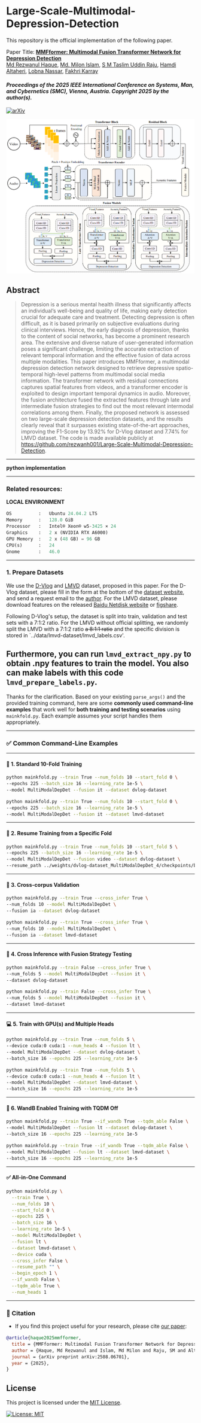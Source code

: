 # Large-Scale-Multimodal-Depression-Detection

This repository is the official implementation of the following paper.

Paper Title: **[MMFformer: Multimodal Fusion Transformer Network for Depression Detection](https://arxiv.org/abs/2508.06701)**
<br/>
[Md Rezwanul Haque](https://scholar.google.com/citations?user=HaI-oFUAAAAJ&hl=en), [Md. Milon Islam](https://scholar.google.com/citations?user=ABC_LOAAAAAJ&hl=en), [S M Taslim Uddin Raju](https://scholar.google.com/citations?user=ToadRS8AAAAJ&hl=en), [Hamdi Altaheri](https://scholar.google.com/citations?user=UkfsK6EAAAAJ&hl=en), [Lobna Nassar](https://scholar.google.com/citations?user=3vcIuocAAAAJ&hl=en), [Fakhri Karray](https://uwaterloo.ca/scholar/karray)
<br/>

#### ***Proceedings of the 2025 IEEE International Conference on Systems, Man, and Cybernetics (SMC), Vienna, Austria. Copyright 2025 by the author(s).***

[![arXiv](https://img.shields.io/badge/arXiv-2508.06701-b31b1b)](https://arxiv.org/abs/2508.06701)


![](assets/mff_arch.png)


## Abstract
> Depression is a serious mental health illness that significantly affects an individual’s well-being and quality of life, making early detection crucial for adequate care and treatment. Detecting depression is often difficult, as it is based primarily on subjective evaluations during clinical interviews. Hence, the early diagnosis of depression, thanks to the content of social networks, has become a prominent research area. The extensive and diverse nature of user-generated information poses a significant challenge, limiting the accurate extraction of relevant temporal information and the effective fusion of data across multiple modalities. This paper introduces MMFformer, a multimodal depression detection network designed to retrieve depressive spatio-temporal high-level patterns from multimodal social media information. The transformer network with residual connections captures spatial features from videos, and a transformer encoder is exploited to design important temporal dynamics in audio. Moreover, the fusion architecture fused the extracted features through late and intermediate fusion strategies to find out the most relevant intermodal correlations among them. Finally, the proposed network is assessed on two large-scale depression detection datasets, and the results clearly reveal that it surpasses existing state-of-the-art approaches, improving the F1-Score by 13.92% for D-Vlog dataset and 7.74% for LMVD dataset. The code is made available publicly at https://github.com/rezwanh001/Large-Scale-Multimodal-Depression-Detection.

----

**python implementation**

<!-- ```python
Version :   0.0.1  
Author  :   Md Rezwanul Haque
Email   :   rezwan@uwaterloo.ca 
``` -->
---
### **Related resources**:

**LOCAL ENVIRONMENT**  
```python
OS          :   Ubuntu 24.04.2 LTS       
Memory      :   128.0 GiB
Processor   :   Intel® Xeon® w5-3425 × 24
Graphics    :   2 x (NVIDIA RTX A6000)
GPU Memory  :   2 x (48 GB) = 96 GB
CPU(s)      :   24
Gnome       :   46.0 
```
---

### 1. Prepare Datasets

We use the [D-Vlog](https://doi.org/10.1609/aaai.v36i11.21483) and [LMVD](https://arxiv.org/abs/2407.00024) dataset, proposed in this paper. For the D-Vlog dataset, please fill in the form at the bottom of the [dataset website](https://sites.google.com/view/jeewoo-yoon/dataset), and send a request email to the [author](mailto:yoonjeewoo@gmail.com). For the LMVD dataset, please download features on the released [Baidu Netdisk website](https://pan.baidu.com/s/1gviwLfbFcRSaARP5oT9yZQ?pwd=tvwa) or [figshare](https://figshare.com/articles/dataset/LMVD/25698351). 

Following D-Vlog's setup, the dataset is split into train, validation and test sets with a 7:1:2 ratio. For the LMVD without official splitting, we randomly split the LMVD with a 7:1:2 ratio ~~a 8:1:1 ratio~~ and the specific division is stored in `../data/lmvd-dataset/lmvd_labels.csv'. 

Furthermore, you can run ``lmvd_extract_npy.py`` to obtain .npy features to train the model. You also can make labels with this code ``lmvd_prepare_labels.py``.
---

Thanks for the clarification. Based on your existing `parse_args()` and the provided training command, here are some **commonly used command-line examples** that work well for **both training and testing scenarios** using `mainkfold.py`. Each example assumes your script handles them appropriately.

---

### ✅ Common Command-Line Examples

---

#### 🔁 **1. Standard 10-Fold Training**

```bash
python mainkfold.py --train True --num_folds 10 --start_fold 0 \
--epochs 225 --batch_size 16 --learning_rate 1e-5 \
--model MultiModalDepDet --fusion it --dataset dvlog-dataset
```

```bash
python mainkfold.py --train True --num_folds 10 --start_fold 0 \
--epochs 225 --batch_size 16 --learning_rate 1e-5 \
--model MultiModalDepDet --fusion it --dataset lmvd-dataset
```

---

#### 🎯 **2. Resume Training from a Specific Fold**

```bash
python mainkfold.py --train True --num_folds 10 --start_fold 5 \
--epochs 225 --batch_size 16 --learning_rate 1e-5 \
--model MultiModalDepDet --fusion video --dataset dvlog-dataset \
--resume_path ../weights/dvlog-dataset_MultiModalDepDet_4/checkpoints/best_model.pt
```

---

#### 🧪 **3. Cross-corpus Validation**

```bash
python mainkfold.py --train True --cross_infer True \
--num_folds 10 --model MultiModalDepDet \
--fusion ia --dataset dvlog-dataset
```

```bash
python mainkfold.py --train True --cross_infer True \
--num_folds 10 --model MultiModalDepDet \
--fusion ia --dataset lmvd-dataset
```

---

#### 🧪 **4. Cross Inference with Fusion Strategy Testing**

```bash
python mainkfold.py --train False --cross_infer True \
--num_folds 5 --model MultiModalDepDet --fusion it \
--dataset dvlog-dataset
```

```bash
python mainkfold.py --train False --cross_infer True \
--num_folds 5 --model MultiModalDepDet --fusion it \
--dataset lmvd-dataset
```

---

#### 💻 **5. Train with GPU(s) and Multiple Heads**

```bash
python mainkfold.py --train True --num_folds 5 \
--device cuda:0 cuda:1 --num_heads 4 --fusion lt \
--model MultiModalDepDet --dataset dvlog-dataset \
--batch_size 16 --epochs 225 --learning_rate 1e-5
```

```bash
python mainkfold.py --train True --num_folds 5 \
--device cuda:0 cuda:1 --num_heads 4 --fusion lt \
--model MultiModalDepDet --dataset lmvd-dataset \
--batch_size 16 --epochs 225 --learning_rate 1e-5
```

---

#### 🔁 **6. WandB Enabled Training with TQDM Off**

```bash
python mainkfold.py --train True --if_wandb True --tqdm_able False \
--model MultiModalDepDet --fusion lt --dataset dvlog-dataset \
--batch_size 16 --epochs 225 --learning_rate 1e-5
```

```bash
python mainkfold.py --train True --if_wandb True --tqdm_able False \
--model MultiModalDepDet --fusion lt --dataset lmvd-dataset \
--batch_size 16 --epochs 225 --learning_rate 1e-5
```

---

#### ✅ All-in-One Command

```bash
python mainkfold.py \
  --train True \
  --num_folds 10 \
  --start_fold 0 \
  --epochs 225 \
  --batch_size 16 \
  --learning_rate 1e-5 \
  --model MultiModalDepDet \
  --fusion lt \
  --dataset lmvd-dataset \
  --device cuda \
  --cross_infer False \
  --resume_path "" \
  --begin_epoch 1 \
  --if_wandb False \
  --tqdm_able True \
  --num_heads 1
```
---

### 📖 Citation

- If you find this project useful for your research, please cite [our paper](https://arxiv.org/abs/****.*****):

```bibtex
@article{haque2025mmfformer,
  title = {MMFformer: Multimodal Fusion Transformer Network for Depression Detection},
  author = {Haque, Md Rezwanul and Islam, Md Milon and Raju, SM and Altaheri, Hamdi and Nassar, Lobna and Karray, Fakhri},
  journal = {arXiv preprint arXiv:2508.06701},
  year = {2025},
}
```

## License

This project is licensed under the [MIT License](LICENSE).

[![License: MIT](https://img.shields.io/badge/License-MIT-yellow.svg)](LICENSE)